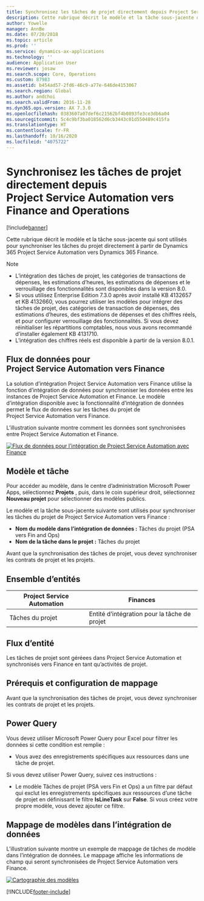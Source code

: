```yaml
---
title: Synchronisez les tâches de projet directement depuis Project Service Automation vers Finance and Operations
description: Cette rubrique décrit le modèle et la tâche sous-jacente qui sont utilisés pour synchroniser les tâches du projet directement à partir de Microsoft Dynamics 365 Project Service Automation vers Dynamics 365 Finance.
author: Yowelle
manager: AnnBe
ms.date: 07/20/2018
ms.topic: article
ms.prod: ''
ms.service: dynamics-ax-applications
ms.technology: ''
audience: Application User
ms.reviewer: josaw
ms.search.scope: Core, Operations
ms.custom: 87983
ms.assetid: b454ad57-2fd6-46c9-a77e-646de4153067
ms.search.region: Global
ms.author: andchoi
ms.search.validFrom: 2016-11-28
ms.dyn365.ops.version: AX 7.3.0
ms.openlocfilehash: 0383607a07def6c21562bf4b0893fe3ce3db6a04
ms.sourcegitcommit: 5c4c9bf3ba018562d6cb3443c01d550489c415fa
ms.translationtype: HT
ms.contentlocale: fr-FR
ms.lasthandoff: 10/16/2020
ms.locfileid: "4075722"
---
```

# <a name="synchronize-project-tasks-directly-from-project-service-automation-to-finance-and-operations"></a>Synchronisez les tâches de projet directement depuis Project Service Automation vers Finance and Operations

[!include[banner](../includes/banner.md)]

Cette rubrique décrit le modèle et la tâche sous-jacente qui sont utilisés pour synchroniser les tâches du projet directement à partir de Dynamics 365 Project Service Automation vers Dynamics 365 Finance.

> [!NOTE]
> - L’intégration des tâches de projet, les catégories de transactions de dépenses, les estimations d’heures, les estimations de dépenses et le verrouillage des fonctionnalités sont disponibles dans la version 8.0.
> - Si vous utilisez Enterprise Edition 7.3.0 après avoir installé KB 4132657 et KB 4132660, vous pourrez utiliser les modèles pour intégrer des tâches de projet, des catégories de transaction de dépenses, des estimations d’heures, des estimations de dépenses et des chiffres réels, et pour configurer verrouillage des fonctionnalités. Si vous devez réinitialiser les répartitions comptables, nous vous avons recommandé d’installer également KB 4131710.
> - L’intégration des chiffres réels est disponible à partir de la version 8.0.1.

## <a name="data-flow-for-project-service-automation-to-finance"></a>Flux de données pour Project Service Automation vers Finance

La solution d’intégration Project Service Automation vers Finance utilise la fonction d’intégration de données pour synchroniser les données entre les instances de Project Service Automation et Finance. Le modèle d’intégration disponible avec la fonctionnalité d’intégration de données permet le flux de données sur les tâches du projet de Project Service Automation vers Finance.

L’illustration suivante montre comment les données sont synchronisées entre Project Service Automation et Finance.

[![Flux de données pour l’intégration de Project Service Automation avec Finance](./media/ProjectTasksFlow.png)](./media/ProjectTasksFlow.png)

## <a name="template-and-task"></a>Modèle et tâche

Pour accéder au modèle, dans le centre d’administration Microsoft Power Apps, sélectionnez **Projets** , puis, dans le coin supérieur droit, sélectionnez **Nouveau projet** pour sélectionner des modèles publics.

Le modèle et la tâche sous-jacente suivante sont utilisés pour synchroniser les tâches du projet de Project Service Automation vers Finance :

- **Nom du modèle dans l’intégration de données :** Tâches du projet (PSA vers Fin and Ops)
- **Nom de la tâche dans le projet :** Tâches du projet

Avant que la synchronisation des tâches de projet, vous devez synchroniser les contrats de projet et les projets.

## <a name="entity-set"></a>Ensemble d’entités

| Project Service Automation | Finances                             |
|----------------------------|-------------------------------------|
| Tâches du projet              | Entité d’intégration pour la tâche de projet |

## <a name="entity-flow"></a>Flux d’entité

Les tâches de projet sont géréees dans Project Service Automation et synchronisés vers Finance en tant qu’activités de projet.

## <a name="prerequisites-and-mapping-setup"></a>Prérequis et configuration de mappage

Avant que la synchronisation des tâches de projet, vous devez synchroniser les contrats de projet et les projets.

## <a name="power-query"></a>Power Query

Vous devez utiliser Microsoft Power Query pour Excel pour filtrer les données si cette condition est remplie :

- Vous avez des enregistrements spécifiques aux ressources dans une tâche de projet.

Si vous devez utiliser Power Query, suivez ces instructions :

- Le modèle Tâches de projet (PSA vers Fin et Ops) a un filtre par défaut qui exclut les enregistrements spécifiques aux ressources d’une tâche de projet en définissant le filtre **IsLineTask** sur **False**. Si vous créez votre propre modèle, vous devez ajouter ce filtre.

## <a name="template-mapping-in-data-integration"></a>Mappage de modèles dans l’intégration de données

L’illustration suivante montre un exemple de mappage de tâches de modèle dans l’intégration de données. Le mappage affiche les informations de champ qui seront synchronisées de Project Service Automation vers Finance.

[![Cartographie des modèles](./media/ProjectTasksMapping.png)](./media/ProjectTasksMapping.png)


[!INCLUDE[footer-include](../includes/footer-banner.md)]